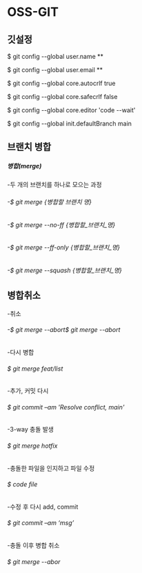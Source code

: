 # OSS-GIT

## 깃설정

$ git config --global user.name **

$ git config --global user.email **

$ git config --global core.autocrlf true 

$ git config --global core.safecrlf false 

$ git config --global core.editor 'code --wait' 

$ git config --global init.defaultBranch main 

## 브랜치 병합
##### 병합(merge)
-두 개의 브랜치를 하나로 모으는 과정

###### -$ git merge {병합할 브랜치 명}
###### -$ git merge --no-ff {병합할_브랜치_명}
###### -$ git merge --ff-only {병합할_브랜치_명}
###### -$ git merge --squash {병합할_브랜치_명}

## 병합취소
-취소
###### -$ git merge --abort$ git merge --abort
-다시 병합
###### $ git merge feat/list
-추가, 커밋 다시
###### $ git commit –am 'Resolve conflict, main'

-3-way 충돌 발생
###### $ git merge hotfix
-충돌한 파일을 인지하고 파일 수정
###### $ code file
-수정 후 다시 add, commit
###### $ git commit –am ‘msg’
-충돌 이후 병합 취소
###### $ git merge --abor
